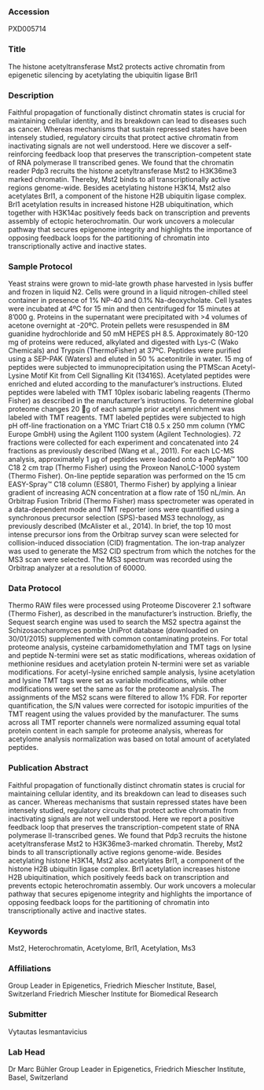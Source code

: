 ### Accession
PXD005714

### Title
The histone acetyltransferase Mst2 protects active chromatin from epigenetic silencing by acetylating the ubiquitin ligase Brl1

### Description
Faithful propagation of functionally distinct chromatin states is crucial for maintaining cellular identity, and its breakdown can lead to diseases such as cancer. Whereas mechanisms that sustain repressed states have been intensely studied, regulatory circuits that protect active chromatin from inactivating signals are not well understood. Here we discover a self-reinforcing feedback loop that preserves the transcription-competent state of RNA polymerase II transcribed genes. We found that the chromatin reader Pdp3 recruits the histone acetyltransferase Mst2 to H3K36me3 marked chromatin. Thereby, Mst2 binds to all transcriptionally active regions genome-wide. Besides acetylating histone H3K14, Mst2 also acetylates Brl1, a component of the histone H2B ubiquitin ligase complex. Brl1 acetylation results in increased histone H2B ubiquitination, which together with H3K14ac positively feeds back on transcription and prevents assembly of ectopic heterochromatin. Our work uncovers a molecular pathway that secures epigenome integrity and highlights the importance of opposing feedback loops for the partitioning of chromatin into transcriptionally active and inactive states.

### Sample Protocol
Yeast strains were grown to mid-late growth phase harvested in lysis buffer and frozen in liquid N2. Cells were ground in a liquid nitrogen-chilled steel container in presence of 1% NP-40 and 0.1% Na-deoxycholate. Cell lysates were incubated at 4ºC for 15 min and then centrifuged for 15 minutes at 8’000 g. Proteins in the supernatant were precipitated with >4 volumes of acetone overnight at -20ºC. Protein pellets were resuspended in 8M guanidine hydrochloride and 50 mM HEPES pH 8.5. Approximately 80-120 mg of proteins were reduced, alkylated and digested with Lys-C (Wako Chemicals) and Trypsin (ThermoFisher) at 37ºC. Peptides were purified using a SEP-PAK (Waters) and eluted in 50 % acetonitrile in water. 15 mg of peptides were subjected to immunoprecipitation using the PTMScan Acetyl-Lysine Motif Kit from Cell Signalling Kit (13416S). Acetylated peptides were enriched and eluted according to the manufacturer’s instructions. Eluted peptides were labeled with TMT 10plex isobaric labeling reagents (Thermo Fisher) as described in the manufacturer’s instructions. To determine global proteome changes 20 g of each sample prior acetyl enrichment was labeled with TMT reagents. TMT labeled peptides were subjected to high pH off-line fractionation on a YMC Triart C18 0.5 x 250 mm column (YMC Europe GmbH) using the Agilent 1100 system (Agilent Technologies). 72 fractions were collected for each experiment and concatenated into 24 fractions as previously described (Wang et al., 2011). For each LC-MS analysis, approximately 1 µg of peptides were loaded onto a PepMap™ 100 C18 2 cm trap (Thermo Fisher) using the Proxeon NanoLC-1000 system (Thermo Fisher). On-line peptide separation was performed on the 15 cm EASY-Spray™ C18 column (ES801, Thermo Fisher) by applying a liniear gradient of increasing ACN concentration at a flow rate of 150 nL/min.  An Orbitrap Fusion Tribrid (Thermo Fisher) mass spectrometer was operated in a data-dependent mode and TMT reporter ions were quantified using a synchronous precursor selection (SPS)-based MS3 technology, as previously described (McAlister et al., 2014). In brief, the top 10 most intense precursor ions from the Orbitrap survey scan were selected for collision-induced dissociation (CID) fragmentation. The ion-trap analyzer was used to generate the MS2 CID spectrum from which the notches for the MS3 scan were selected. The MS3 spectrum was recorded using the Orbitrap analyzer at a resolution of 60000.

### Data Protocol
Thermo RAW files were processed using Proteome Discoverer 2.1 software (Thermo Fisher), as described in the manufacturer’s instruction. Briefly, the Sequest search engine was used to search the MS2 spectra against the Schizosaccharomyces pombe UniProt database (downloaded on 30/01/2015) supplemented with common contaminating proteins. For total proteome analysis, cysteine carbamidomethylation and TMT tags on lysine and peptide N-termini were set as static modifications, whereas oxidation of methionine residues and acetylation protein N-termini were set as variable modifications. For acetyl-lysine enriched sample analysis, lysine acetylation and lysine TMT tags were set as variable modifications, while other modifications were set the same as for the proteome analysis. The assignments of the MS2 scans were filtered to allow 1% FDR. For reporter quantification, the S/N values were corrected for isotopic impurities of the TMT reagent using the values provided by the manufacturer. The sums across all TMT reporter channels were normalized assuming equal total protein content in each sample for proteome analysis, whereas for acetylome analysis normalization was based on total amount of acetylated peptides.

### Publication Abstract
Faithful propagation of functionally distinct chromatin states is crucial for maintaining cellular identity, and its breakdown can lead to diseases such as cancer. Whereas mechanisms that sustain repressed states have been intensely studied, regulatory circuits that protect active chromatin from inactivating signals are not well understood. Here we report a positive feedback loop that preserves the transcription-competent state of RNA polymerase II-transcribed genes. We found that Pdp3 recruits the histone acetyltransferase Mst2 to H3K36me3-marked chromatin. Thereby, Mst2 binds to all transcriptionally active regions genome-wide. Besides acetylating histone H3K14, Mst2 also acetylates Brl1, a component of the histone H2B ubiquitin ligase complex. Brl1 acetylation increases histone H2B ubiquitination, which positively feeds back on transcription and prevents ectopic heterochromatin assembly. Our work uncovers a molecular pathway that secures epigenome integrity and highlights the importance of opposing feedback loops for the partitioning of chromatin into transcriptionally active and inactive states.

### Keywords
Mst2, Heterochromatin, Acetylome, Brl1, Acetylation, Ms3

### Affiliations
Group Leader in Epigenetics, Friedrich Miescher Institute, Basel, Switzerland
Friedrich Miescher Institute for Biomedical Research

### Submitter
Vytautas Iesmantavicius

### Lab Head
Dr Marc Bühler
Group Leader in Epigenetics, Friedrich Miescher Institute, Basel, Switzerland


